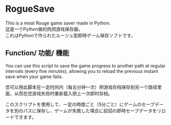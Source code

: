 # RogueSave
This is a meat Rouge game saver made in Python.  
这是一个Python做的肉鸽游戏保存器。  
これはPythonで作られたルージュ型即時ゲーム保存ソフトです。  

## Function/ 功能/ 機能
You can use this script to save the game progress to another path at regular intervals (every five minutes), allowing you to reload the previous instant save when your game fails.  

您可以用此脚本在一定时间内（每五分钟一次）把游戏存档保存到另一个路径里面，从而在您游戏失败时重新载入把上一次即时存档。  

このスクリプトを使用して、一定の時間ごと（5分ごと）にゲームのセーブデータを別のパスに保存し、ゲームが失敗した場合に前回の即時セーブデータをリロードできます。
  
